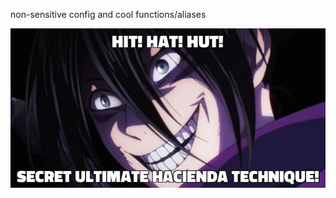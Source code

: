 non-sensitive config and cool functions/aliases

![hacienda ninja](https://github.com/jg-made/jg-made-system/blob/master/img/hacienda-ninja.png)
